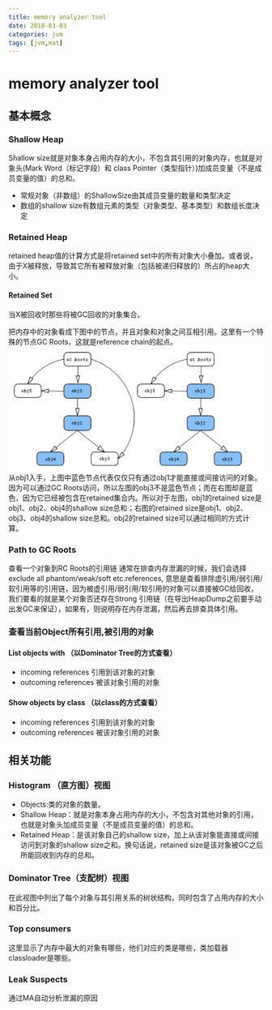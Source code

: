 ```yaml
---
title: memory analyzer tool
date: 2018-03-03
categories: jvm
tags: [jvm,mat]
---
```

# memory analyzer tool
##  基本概念
###  Shallow Heap
Shallow size就是对象本身占用内存的大小，不包含其引用的对象内存，也就是对象头(Mark Word（标记字段）和 class Pointer（类型指针）)加成员变量（不是成员变量的值）的总和。
- 常规对象（非数组）的ShallowSize由其成员变量的数量和类型决定
- 数组的shallow size有数组元素的类型（对象类型、基本类型）和数组长度决定

###  Retained Heap
retained heap值的计算方式是将retained set中的所有对象大小叠加。或者说，由于X被释放，导致其它所有被释放对象（包括被递归释放的）所占的heap大小。
####  Retained Set
当X被回收时那些将被GC回收的对象集合。

把内存中的对象看成下图中的节点，并且对象和对象之间互相引用。这里有一个特殊的节点GC Roots，这就是reference chain的起点。
![](/img/jvm/retained_objects.png "Retained Set")
从obj1入手，上图中蓝色节点代表仅仅只有通过obj1才能直接或间接访问的对象。因为可以通过GC Roots访问，所以左图的obj3不是蓝色节点；而在右图却是蓝色，因为它已经被包含在retained集合内。所以对于左图，obj1的retained size是obj1、obj2、obj4的shallow size总和；右图的retained size是obj1、obj2、obj3、obj4的shallow size总和。obj2的retained size可以通过相同的方式计算。

###  Path to GC Roots
查看一个对象到RC Roots的引用链
通常在排查内存泄漏的时候，我们会选择exclude all phantom/weak/soft etc.references,
意思是查看排除虚引用/弱引用/软引用等的引用链，因为被虚引用/弱引用/软引用的对象可以直接被GC给回收，我们要看的就是某个对象否还存在Strong 引用链（在导出HeapDump之前要手动出发GC来保证），如果有，则说明存在内存泄漏，然后再去排查具体引用。

###  查看当前Object所有引用,被引用的对象
####  List objects with （以Dominator Tree的方式查看）
- incoming references 引用到该对象的对象
- outcoming references 被该对象引用的对象
####  Show objects by class （以class的方式查看）
- incoming references 引用到该对象的对象
- outcoming references 被该对象引用的对象

##  相关功能
###  Histogram （直方图）视图
- Objects:类的对象的数量。
- Shallow Heap：就是对象本身占用内存的大小，不包含对其他对象的引用，也就是对象头加成员变量（不是成员变量的值）的总和。
- Retained Heap：是该对象自己的shallow size，加上从该对象能直接或间接访问到对象的shallow size之和。换句话说，retained size是该对象被GC之后所能回收到内存的总和。
###  Dominator Tree（支配树）视图
在此视图中列出了每个对象与其引用关系的树状结构，同时包含了占用内存的大小和百分比。

###  Top consumers
这里显示了内存中最大的对象有哪些，他们对应的类是哪些，类加载器classloader是哪些。

###  Leak Suspects
通过MA自动分析泄漏的原因
